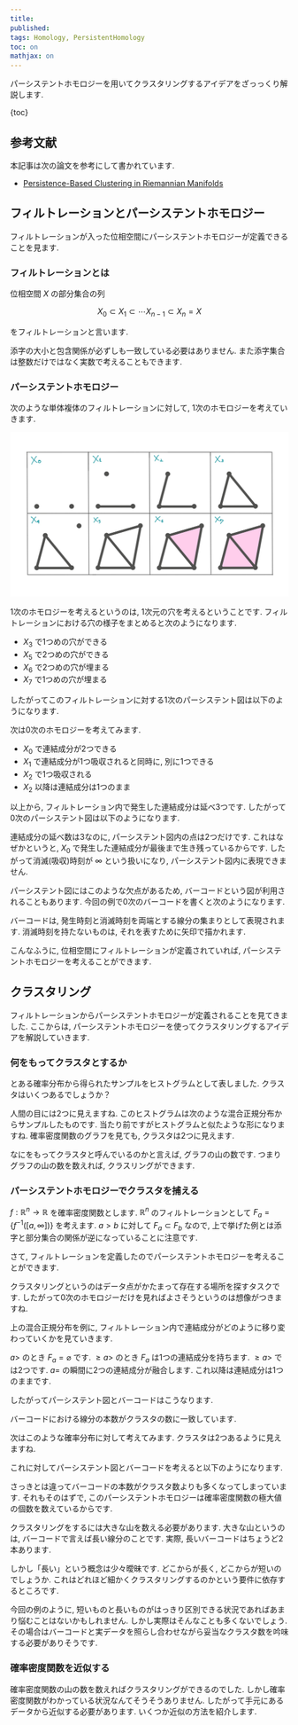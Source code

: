 ```yaml
---
title: 
published:
tags: Homology, PersistentHomology
toc: on
mathjax: on
---
```


パーシステントホモロジーを用いてクラスタリングするアイデアをざっっくり解説します.

<!--more-->

{toc}

## 参考文献

本記事は次の論文を参考にして書かれています.

- [Persistence-Based Clustering in Riemannian Manifolds](https://hal.inria.fr/inria-00389390/document)


## フィルトレーションとパーシステントホモロジー

フィルトレーションが入った位相空間にパーシステントホモロジーが定義できることを見ます.

### フィルトレーションとは

位相空間 $X$ の部分集合の列

$$
X_0 \subset X_1 \subset \cdots X_{n-1} \subset X_n = X
$$

をフィルトレーションと言います.

添字の大小と包含関係が必ずしも一致している必要はありません. また添字集合は整数だけではなく実数で考えることもできます.


### パーシステントホモロジー

次のような単体複体のフィルトレーションに対して, 1次のホモロジーを考えていきます.

![](/images/simplicial_filtration.jpg)

1次のホモロジーを考えるというのは, 1次元の穴を考えるということです. フィルトレーションにおける穴の様子をまとめると次のようになります.

- $X_3$ で1つめの穴ができる
- $X_5$ で2つめの穴ができる
- $X_6$ で2つめの穴が埋まる
- $X_7$ で1つめの穴が埋まる

したがってこのフィルトレーションに対する1次のパーシステント図は以下のようになります.

<!--図-->

次は0次のホモロジーを考えてみます.

- $X_0$ で連結成分が2つできる
- $X_1$ で連結成分が1つ吸収されると同時に, 別に1つできる
- $X_2$ で1つ吸収される
- $X_2$ 以降は連結成分は1つのまま

以上から, フィルトレーション内で発生した連結成分は延べ3つです. したがって0次のパーシステント図は以下のようになります.

<!--図-->

連結成分の延べ数は3なのに, パーシステント図内の点は2つだけです. これはなぜかというと, $X_0$ で発生した連結成分が最後まで生き残っているからです. したがって消滅(吸収)時刻が $\infty$ という扱いになり, パーシステント図内に表現できません.

パーシステント図にはこのような欠点があるため, バーコードという図が利用されることもあります. 今回の例で0次のバーコードを書くと次のようになります.

<!--図-->

バーコードは, 発生時刻と消滅時刻を両端とする線分の集まりとして表現されます. 消滅時刻を持たないものは, それを表すために矢印で描かれます.

こんなふうに, 位相空間にフィルトレーションが定義されていれば, パーシステントホモロジーを考えることができます. 


## クラスタリング

フィルトレーションからパーシステントホモロジーが定義されることを見てきました. ここからは, パーシステントホモロジーを使ってクラスタリングするアイデアを解説していきます.

### 何をもってクラスタとするか

とある確率分布から得られたサンプルをヒストグラムとして表しました. クラスタはいくつあるでしょうか？

<!--図-->

人間の目には2つに見えますね. このヒストグラムは次のような混合正規分布からサンプルしたものです. 当たり前ですがヒストグラムと似たような形になりますね. 確率密度関数のグラフを見ても, クラスタは2つに見えます.

<!--図-->

なにをもってクラスタと呼んでいるのかと言えば, グラフの山の数です. つまりグラフの山の数を数えれば, クラスリングができます.

### パーシステントホモロジーでクラスタを捕える

$f:\mathbb{R}^n \to \mathbb{R}$ を確率密度関数とします. $\mathbb{R}^n$ のフィルトレーションとして $F_a = \{f^{-1}([a, \infty])\}$ を考えます. $a>b$ に対して $F_a \subset F_b$ なので, 上で挙げた例とは添字と部分集合の関係が逆になっていることに注意です.

さて, フィルトレーションを定義したのでパーシステントホモロジーを考えることができます.

クラスタリングというのはデータ点がかたまって存在する場所を探すタスクです. したがって0次のホモロジーだけを見ればよさそうというのは想像がつきますね.

上の混合正規分布を例に, フィルトレーション内で連結成分がどのように移り変わっていくかを見ていきます.

$a >$ のとき $F_a = \varnothing$ です. $\geq a >$ のとき $F_a$ は1つの連結成分を持ちます. $\geq a >$ では2つです. $a=$ の瞬間に2つの連結成分が融合します. これ以降は連結成分は1つのままです.

したがってパーシステント図とバーコードはこうなります.

<!--図-->

バーコードにおける線分の本数がクラスタの数に一致しています.

次はこのような確率分布に対して考えてみます. クラスタは2つあるように見えますね.

<!--小さなコブがある分布-->

これに対してパーシステント図とバーコードを考えると以下のようになります.

<!--図-->

さっきとは違ってバーコードの本数がクラスタ数よりも多くなってしまっています. それもそのはずで, このパーシステントホモロジーは確率密度関数の極大値の個数を数えているからです.

クラスタリングをするには大きな山を数える必要があります. 大きな山というのは, バーコードで言えば長い線分のことです. 実際, 長いバーコードはちょうど2本あります.


しかし「長い」という概念は少々曖昧です. どこからが長く, どこからが短いのでしょうか. これはどれほど細かくクラスタリングするのかという要件に依存するところです.

今回の例のように, 短いものと長いものがはっきり区別できる状況であればあまり悩むことはないかもしれません. しかし実際はそんなことも多くないでしょう. その場合はバーコードと実データを照らし合わせながら妥当なクラスタ数を吟味する必要がありそうです.


### 確率密度関数を近似する

確率密度関数の山の数を数えればクラスタリングができるのでした. しかし確率密度関数がわかっている状況なんてそうそうありません. したがって手元にあるデータから近似する必要があります. いくつか近似の方法を紹介します.

